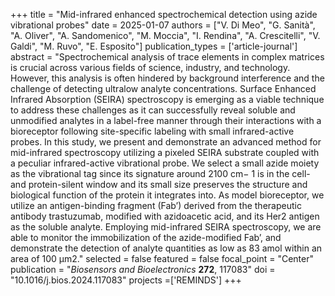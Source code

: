 +++
title = "Mid-infrared enhanced spectrochemical detection using azide vibrational probes"
date = 2025-01-07
authors = ["V. Di Meo", "G. Sanità", "A. Oliver", "A. Sandomenico", "M. Moccia", "I. Rendina", "A. Crescitelli", "V. Galdi", "M. Ruvo", "E. Esposito"]
publication_types = ['article-journal']
abstract = "Spectrochemical analysis of trace elements in complex matrices is crucial across various fields of science, industry, and technology. However, this analysis is often hindered by background interference and the challenge of detecting ultralow analyte concentrations. Surface Enhanced Infrared Absorption (SEIRA) spectroscopy is emerging as a viable technique to address these challenges as it can successfully reveal soluble and unmodified analytes in a label-free manner through their interactions with a bioreceptor following site-specific labeling with small infrared-active probes. In this study, we present and demonstrate an advanced method for mid-infrared spectroscopy utilizing a pixeled SEIRA substrate coupled with a peculiar infrared-active vibrational probe. We select a small azide moiety as the vibrational tag since its signature around 2100 cm− 1 is in the cell- and protein-silent window and its small size preserves the structure and biological function of the protein it integrates into. As model bioreceptor, we utilize an antigen-binding fragment (Fab’) derived from the therapeutic antibody trastuzumab, modified with azidoacetic acid, and its Her2 antigen as the soluble analyte. Employing mid-infrared SEIRA spectroscopy, we are able to monitor the immobilization of the azide-modified Fab’, and demonstrate the detection of analyte quantities as low as 83 amol within an area of 100 μm2."
selected = false
featured = false
focal_point = "Center"
publication = "*Biosensors and Bioelectronics* **272**, 117083"
doi = "10.1016/j.bios.2024.117083"
projects =['REMINDS']
+++
